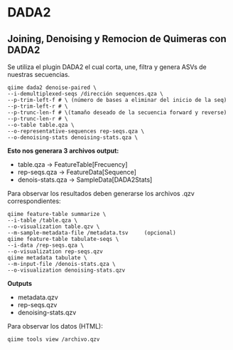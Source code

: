 DADA2
================

## Joining, Denoising y Remocion de Quimeras con DADA2

Se utiliza el plugin DADA2 el cual corta, une, filtra y genera ASVs de
nuestras secuencias.

    qiime dada2 denoise-paired \
    --i-demultiplexed-seqs /dirección sequences.qza \
    --p-trim-left-f # \ (número de bases a eliminar del inicio de la seq)
    --p-trim-left-r # \
    --p-trunc-len-f # \(tamaño deseado de la secuencia forward y reverse)
    --p-trunc-len-r # \
    --o-table table.qza \
    --o-representative-sequences rep-seqs.qza \
    --o-denoising-stats denoising-stats.qza \

**Esto nos generara 3 archivos output:**

  - table.qza -\> FeatureTable\[Frecuency\]
  - rep-seqs.qza -\> FeatureData\[Sequence\]
  - denois-stats.qza -\> SampleData\[DADA2Stats\]

Para observar los resultados deben generarse los archivos .qzv
correspondientes:

    qiime feature-table summarize \
    --i-table /table.qza \
    --o-visualization table.qzv \
    --m-sample-metadata-file /metadata.tsv     (opcional)
    qiime feature-table tabulate-seqs \
    --i-data /rep-seqs.qza \
    --o-visualization rep-seqs.qzv
    qiime metadata tabulate \
    --m-input-file /denois-stats.qza \
    --o-visualization denoising-stats.qzv

**Outputs**

  - metadata.qzv
  - rep-seqs.qzv
  - denoising-stats.qzv

Para observar los datos (HTML):

    qiime tools view /archivo.qzv
